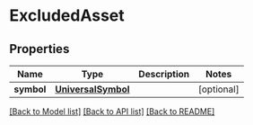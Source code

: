 # ExcludedAsset

## Properties
Name | Type | Description | Notes
------------ | ------------- | ------------- | -------------
**symbol** | [**UniversalSymbol**](UniversalSymbol.md) |  | [optional] 

[[Back to Model list]](../README.md#models) [[Back to API list]](../README.md#api-endpoints) [[Back to README]](../README.md)


